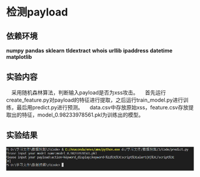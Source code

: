# 检测payload

## 依赖环境
**numpy**
**pandas**
**sklearn**
**tldextract**
**whois**
**urllib**
**ipaddress**
**datetime**
**matplotlib**

## 实验内容

  &emsp;采用随机森林算法，判断输入payload是否为xss攻击。
  &emsp;首先运行create_feature.py对payload的特征进行提取，之后运行train_model.py进行训练，最后用predict.py进行预测。
  &emsp;data.csv中存放原始xss，feature.csv存放提取出的特征，model_0.98233978561.pkl为训练出的模型。



## 实验结果
 ![avatar](3.PNG)
